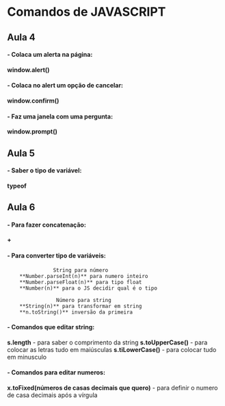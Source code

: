 # Comandos de JAVASCRIPT
## Aula 4

#### - Colaca um alerta na página:

**window.alert()**

#### - Colaca no alert um opção de cancelar:

**window.confirm()**

#### - Faz uma janela com uma pergunta:

**window.prompt()**


## Aula 5

#### - Saber o tipo de variável:

**typeof**

## Aula 6

#### - Para fazer concatenação:

**+**

#### - Para converter tipo de variáveis:
                   String para número
        **Number.parseInt(n)** para numero inteiro
        **Number.parseFloat(n)** para tipo float
        **Number(n)** para o JS decidir qual é o tipo
            
                    Número para string
        **String(n)** para transformar em string 
        **n.toString()** inversão da primeira

#### - Comandos que editar string:

**s.length** - para saber o comprimento da string
**s.toUpperCase()** - para colocar as letras tudo em maiúsculas
**s.tiLowerCase()** - para colocar tudo em minusculo
 
#### - Comandos para editar numeros:

**x.toFixed(números de casas decimais que quero)** - para definir o numero de casa decimais após a vírgula

